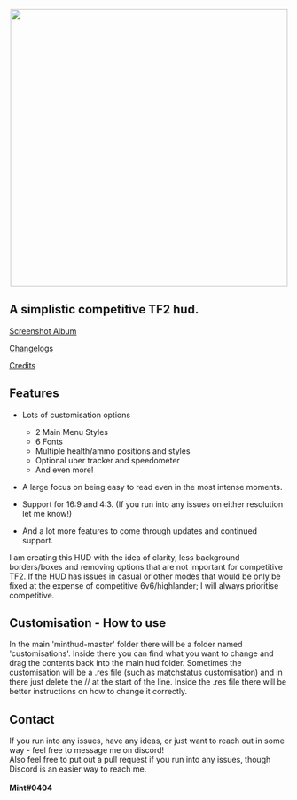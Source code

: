 
<p align="center">
    <img src="https://user-images.githubusercontent.com/128992555/228401876-c5b25765-8207-4430-ad2c-f18313d32593.png" width=500px>
</p>

## A simplistic competitive TF2 hud.
[Screenshot Album](https://imgur.com/a/UhhE9IM)

[Changelogs](https://github.com/Mint-tf/minthud/commits/master)

[Credits](https://github.com/Mint-tf/minthud/blob/master/credits.md)

## Features

- Lots of customisation options

  - 2 Main Menu Styles
  - 6 Fonts
  - Multiple health/ammo positions and styles
  - Optional uber tracker and speedometer
  - And even more!

- A large focus on being easy to read even in the most intense moments.

- Support for 16:9 and 4:3. (If you run into any issues on either resolution let me know!)

- And a lot more features to come through updates and continued support.

I am creating this HUD with the idea of clarity, less background borders/boxes and removing options that are not important for competitive TF2.
If the HUD has issues in casual or other modes that would be only be fixed at the expense of competitive 6v6/highlander; I will always prioritise competitive.

## Customisation - How to use

In the main 'minthud-master' folder there will be a folder named 'customisations'.
Inside there you can find what you want to change and drag the contents back into the main hud folder.
Sometimes the customisation will be a .res file (such as matchstatus customisation) and in there just delete the // at the start of the line.
Inside the .res file there will be better instructions on how to change it correctly.

## Contact

If you run into any issues, have any ideas, or just want to reach out in some way - feel free to message me on discord!
</br>
Also feel free to put out a pull request if you run into any issues, though Discord is an easier way to reach me.
</br>
</br>
**Mint#0404**
